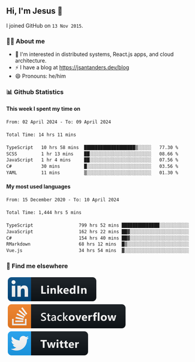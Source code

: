 ## Hi, I'm Jesus 👋

I joined GitHub on `13 Nov 2015`.

<!-- Talking about you -->

### 👨‍💻 About me

- 👦 I'm interested in distributed systems, React.js apps, and cloud architecture.
- ⚡️ I have a blog at <https://jsantanders.dev/blog>
- 😄 Pronouns: he/him

### 📊 Github Statistics

#### This week I spent my time on

<!--START_SECTION:weekly-->

```txt
From: 02 April 2024 - To: 09 April 2024

Total Time: 14 hrs 11 mins

TypeScript   10 hrs 58 mins  ███████████████████▒░░░░░   77.30 %
SCSS         1 hr 13 mins    ██░░░░░░░░░░░░░░░░░░░░░░░   08.66 %
JavaScript   1 hr 4 mins     ██░░░░░░░░░░░░░░░░░░░░░░░   07.56 %
C#           30 mins         █░░░░░░░░░░░░░░░░░░░░░░░░   03.56 %
YAML         11 mins         ▒░░░░░░░░░░░░░░░░░░░░░░░░   01.30 %
```

<!--END_SECTION:weekly-->

#### My most used languages

<!--START_SECTION:alltime-->

```txt
From: 15 December 2020 - To: 10 April 2024

Total Time: 1,444 hrs 5 mins

TypeScript                 799 hrs 52 mins ██████████████░░░░░░░░░░░   55.39 %
JavaScript                 162 hrs 22 mins ██▓░░░░░░░░░░░░░░░░░░░░░░   11.24 %
C#                         154 hrs 40 mins ██▓░░░░░░░░░░░░░░░░░░░░░░   10.71 %
RMarkdown                  68 hrs 12 mins  █▒░░░░░░░░░░░░░░░░░░░░░░░   04.72 %
Vue.js                     34 hrs 54 mins  ▓░░░░░░░░░░░░░░░░░░░░░░░░   02.42 %
```

<!--END_SECTION:alltime-->

### 📢 Find me elsewhere

<p>
  <a target="_blank" href="https://linkedin.com/in/jsantanders">
    <img src="https://github.com/jsantanders/jsantanders/blob/master/img/linkedin.svg" alt="LinkedIn" style="vertical-align:top; margin:4px">
  </a>
  
  <a target="_blank" href="https://stackoverflow.com/users/7318331/jesus-santander">
    <img src="https://github.com/jsantanders/jsantanders/blob/master/img/stackoverflow.svg" alt="StackOverflow" style="vertical-align:top; margin:4px">
  </a>
  
  <a target="_blank" href="http://twitter.com/jsantanders">
    <img src="https://github.com/jsantanders/jsantanders/blob/master/img/twitter.svg" alt="Twitter" style="vertical-align:top; margin:4px">
  </a>
</p>
